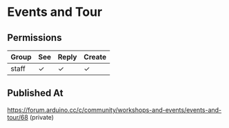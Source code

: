 # Events and Tour

## Permissions

| Group | See | Reply | Create |
| ----- | --- | ----- | ------ |
| staff | ✓   | ✓     | ✓      |

## Published At

https://forum.arduino.cc/c/community/workshops-and-events/events-and-tour/68 (private)

